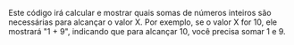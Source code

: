 Este código irá calcular e mostrar quais somas de números inteiros são necessárias para alcançar o valor X. Por exemplo, se o valor X for 10, ele mostrará "1 + 9", indicando que para alcançar 10, você precisa somar 1 e 9.
